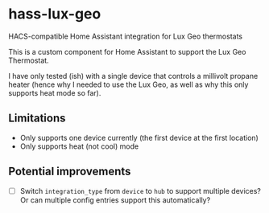 # hass-lux-geo
HACS-compatible Home Assistant integration for Lux Geo thermostats

This is a custom component for Home Assistant to support the Lux Geo Thermostat.

I have only tested (ish) with a single device that controls a millivolt propane heater
(hence why I needed to use the Lux Geo, as well as why this only supports heat mode so far).

## Limitations

- Only supports one device currently (the first device at the first location)
- Only supports heat (not cool) mode

## Potential improvements

- [ ] Switch `integration_type` from `device` to `hub` to support multiple devices? Or can multiple config entries support this automatically?
